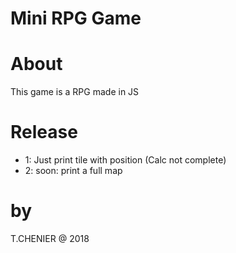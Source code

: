 # Mini RPG Game

# About
This game is a RPG made in JS

# Release
- 1: Just print tile with position (Calc not complete)
- 2: soon: print a full map

# by
T.CHENIER @ 2018